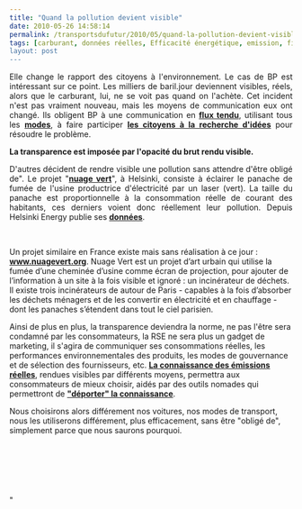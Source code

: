 ```yaml
---
title: "Quand la pollution devient visible"
date: 2010-05-26 14:58:14
permalink: /transportsdufutur/2010/05/quand-la-pollution-devient-visible.html
tags: [carburant, données réelles, Efficacité énergétique, emission, finlande, internet, partage de données, qualité de l'air, RSE]
layout: post
---
```


<p style="text-align: justify">Elle change le rapport des citoyens à l'environnement. Le cas de BP est intéressant sur ce point. Les milliers de baril.jour deviennent visibles, réels, alors que le carburant, lui, ne se voit pas quand on l'achète. Cet incident n'est pas vraiment nouveau, mais les moyens de communication eux ont changé. Ils obligent BP à une communication en <strong><a href="http://twitter.com/BP_America" target="_blank">flux tendu</a></strong>, utilisant tous les <strong><a href="http://www.bp.com/genericarticle.do?categoryId=4003981&contentId=7062284" target="_blank">modes</a></strong>, à faire participer <strong><a href="http://www.businessofgovernment.org/blog/crowdsourcing-bp-oil-spill" target="_blank">les citoyens à la recherche d'idées</a></strong> pour résoudre le problème. </p> <p style="text-align: justify"><strong>La transparence est imposée par l'opacité du brut rendu visible.</strong></p> <p style="text-align: justify"> </p>  <!--more-->  <p style="text-align: justify">D'autres décident de rendre visible une pollution sans attendre d'être obligé de". Le projet "<strong><a href=""http://www.pixelache.ac/nuage-blog/index.php?option=com_frontpage&Itemid=1"" target=""_blank"">nuage vert</a></strong>", à Helsinki, consiste à éclairer le panache de fumée de l'usine productrice d'électricité par un laser (vert). La taille du panache est proportionnelle à la consommation réelle de courant des habitants, ces derniers voient donc réellement leur pollution. Depuis Helsinki Energy publie ses <strong><a href=""http://ec.europa.eu/information_society/activities/livinglabs/docs/pdf/smart_cities_jan2010/morning/05%20Karakorpi_PUBLIC.pdf"" target=""_blank"">données</a></strong>.</p> <p style=""text-align: justify""><a href="https://gabrielplassat.github.io/transportsdufutur/wp-content/uploads/sites/6/old/6a0120a66d2ad4970b0133ee9c6513970b-pi.jpg"" rel=""lightbox""><img alt=""Helsinki"" border=""0"" class=""asset asset-image at-xid-6a0120a66d2ad4970b0133ee9c6513970b "" src=""/wp-content/uploads/sites/6/old/6a0120a66d2ad4970b0133ee9c6513970b-500pi.jpg"" title=""Helsinki"" /></a>  </p> <p style=""text-align: justify"">Un projet similaire en France existe mais sans réalisation à ce jour : <a href=""http://www.nuagevert.org""><strong>www.nuagevert.org</strong></a>. Nuage Vert est un projet d’art urbain qui utilise la fumée d’une cheminée d’usine comme écran de projection, pour ajouter de l’information à un site à la fois visible et ignoré : un incinérateur de déchets. Il existe trois incinérateurs de autour de Paris - capables à la fois d’absorber les déchets ménagers et de les convertir en électricité et en chauffage - dont les panaches s’étendent dans tout le ciel parisien.</p> <p style=""text-align: justify"">Ainsi de plus en plus, la transparence deviendra la norme, ne pas l'être sera condamné par les consommateurs, la RSE ne sera plus un gadget de marketing, il s'agira de communiquer ses consommations réelles, les performances environnementales des produits, les modes de gouvernance et de sélection des fournisseurs, etc. <strong><a href="https://gabrielplassat.github.io/transportsdufutur/2010/01/quand-viendra-lheure-de-la-connaissance-des-emissions-reelles.html"" target=""_blank"">La connaissance des émissions réelles</a></strong>, rendues visibles par différents moyens, permettra aux consommateurs de mieux choisir, aidés par des outils nomades qui permettront de <strong><a href="https://gabrielplassat.github.io/transportsdufutur/2009/12/google-googles-comment-lacte-dachat-pourrait-etre-bouleverse.html"" target=""_blank"">"déporter" la connaissance</a></strong>. </p> <p style=""text-align: justify"">Nous choisirons alors différement nos voitures, nos modes de transport, nous les utiliserons différement, plus efficacement, sans être "obligé de", simplement parce que nous saurons pourquoi.</p> <p style=""text-align: justify""> </p> <p style=""text-align: justify""> </p> <p style=""text-align: justify""> </p>"
